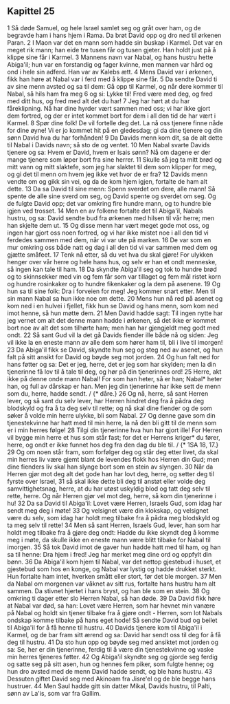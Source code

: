 ## Kapittel 25

1 Så døde Samuel, og hele Israel samlet seg og gråt over ham, og de begravde ham i hans hjem i Rama. Da brøt David opp og dro ned til ørkenen Paran.
2 I Maon var det en mann som hadde sin buskap i Karmel. Det var en meget rik mann; han eide tre tusen får og tusen gjeter. Han holdt just på å klippe sine får i Karmel.
3 Mannens navn var Nabal, og hans hustru hette Abiga'il; hun var en forstandig og fager kvinne, men mannen var hård og ond i hele sin adferd. Han var av Kalebs ætt.
4 Mens David var i ørkenen, fikk han høre at Nabal var i ferd med å klippe sine får.
5 Da sendte David ti av sine menn avsted og sa til dem: Gå opp til Karmel, og når dere kommer til Nabal, så hils ham fra meg
6 og si: Lykke til! Fred være med deg, og fred med ditt hus, og fred med alt det du har!
7 Jeg har hørt at du har fåreklipning. Nå har dine hyrder vært sammen med oss; vi har ikke gjort dem fortred, og der er intet kommet bort for dem i all den tid de har vært i Karmel.
8 Spør dine folk! De vil fortelle deg det. La nå oss tjenere finne nåde for dine øyne! Vi er jo kommet hit på en gledesdag; gi da dine tjenere og din sønn David hva du har forhånden!
9 Da Davids menn kom dit, sa de alt dette til Nabal i Davids navn; så sto de og ventet.
10 Men Nabal svarte Davids tjenere og sa: Hvem er David, hvem er Isais sønn? Nå om dagene er der mange tjenere som løper bort fra sine herrer.
11 Skulle så jeg ta mitt brød og mitt vann og mitt slaktefe, som jeg har slaktet til dem som klipper for meg, og gi det til menn om hvem jeg ikke vet hvor de er fra?
12 Davids menn vendte om og gikk sin vei, og da de kom hjem igjen, fortalte de ham alt dette.
13 Da sa David til sine menn: Spenn sverdet om dere, alle mann! Så spente de alle sine sverd om seg, og David spente og sverdet om seg. Og de fulgte David opp; det var omkring fire hundre mann, og to hundre ble igjen ved trosset.
14 Men en av folkene fortalte det til Abiga'il, Nabals hustru, og sa: David sendte bud fra ørkenen med hilsen til vår herre; men han skjelte dem ut.
15 Og disse menn har vært meget gode mot oss, og ingen har gjort oss noen fortred, og vi har ikke mistet noe i all den tid vi ferdedes sammen med dem, når vi var ute på marken.
16 De var som en mur omkring oss både natt og dag i all den tid vi var sammen med dem og gjætte småfeet.
17 Tenk nå etter, så du vet hva du skal gjøre! For ulykken henger over vår herre og hele hans hus, og selv er han et ondt menneske, så ingen kan tale til ham.
18 Da skyndte Abiga'il seg og tok to hundre brød og to skinnsekker med vin og fem får som var tillaget og fem mål ristet korn og hundre rosinkaker og to hundre fikenkaker og la dem på asenene.
19 Og hun sa til sine folk: Dra i forveien for meg! Jeg kommer snart etter. Men til sin mann Nabal sa hun ikke noe om dette.
20 Mens hun nå red på asenet og kom ned i en hulvei i fjellet, fikk hun se David og hans menn, som kom ned imot henne, så hun møtte dem.
21 Men David hadde sagt: Til ingen nytte har jeg vernet om alt det denne mann hadde i ørkenen, så det ikke er kommet bort noe av alt det som tilhørte ham; men han har gjengjeldt meg godt med ondt.
22 Så sant Gud vil la det gå Davids fiender ille både nå og siden: Jeg vil ikke la en eneste mann av alle dem som hører ham til, bli i live til imorgen!
23 Da Abiga'il fikk se David, skyndte hun seg og steg ned av asenet, og hun falt på sitt ansikt for David og bøyde seg mot jorden.
24 Og hun falt ned for hans føtter og sa: Det er jeg, herre, det er jeg som har skylden; men la din tjenerinne få lov til å tale til deg, og hør på din tjenerinnes ord!
25 Herre, akt ikke på denne onde mann Nabal! For som han heter, så er han; Nabal* heter han, og full av dårskap er han. Men jeg din tjenerinne har ikke sett de menn som du, herre, hadde sendt. / {* dåre.}
26 Og nå, herre, så sant Herren lever, og så sant du selv lever, har Herren hindret deg fra å pådra deg blodskyld og fra å ta deg selv til rette; og nå skal dine fiender og de som søker å volde min herre ulykke, bli som Nabal.
27 Og denne gave som din tjenestekvinne har hatt med til min herre, la nå den bli gitt til de menn som er i min herres følge!
28 Tilgi din tjenerinne hva hun har gjort ille! For Herren vil bygge min herre et hus som står fast; for det er Herrens kriger* du fører, herre, og ondt er ikke funnet hos deg fra den dag du ble til. / {* 1SA 18, 17.}
29 Og om noen står fram, som forfølger deg og står deg etter livet, da skal min herres liv være gjemt blant de levendes flokk hos Herren din Gud; men dine fienders liv skal han slynge bort som en stein av slyngen.
30 Når da Herren gjør mot deg alt det gode han har lovt deg, herre, og setter deg til fyrste over Israel,
31 så skal ikke dette bli deg til anstøt eller volde deg samvittighetsnag, herre, at du har utøst uskyldig blod og tatt deg selv til rette, herre. Og når Herren gjør vel mot deg, herre, så kom din tjenerinne i hu!
32 Da sa David til Abiga'il: Lovet være Herren, Israels Gud, som idag har sendt meg deg i møte!
33 Og velsignet være din klokskap, og velsignet være du selv, som idag har holdt meg tilbake fra å pådra meg blodskyld og ta meg selv til rette!
34 Men så sant Herren, Israels Gud, lever, han som har holdt meg tilbake fra å gjøre deg ondt: Hadde du ikke skyndt deg å komme meg i møte, da skulle ikke en eneste mann være blitt tilbake for Nabal til imorgen.
35 Så tok David imot de gaver hun hadde hatt med til ham, og han sa til henne: Dra hjem i fred! Jeg har merket meg dine ord og oppfylt din bønn.
36 Da Abiga'il kom hjem til Nabal, var det nettop gjestebud i huset, et gjestebud som hos en konge, og Nabal var lystig og hadde drukket sterkt. Hun fortalte ham intet, hverken smått eller stort, før det ble morgen.
37 Men da Nabal om morgenen var våknet av sitt rus, fortalte hans hustru ham alt sammen. Da stivnet hjertet i hans bryst, og han ble som en stein.
38 Og omkring ti dager etter slo Herren Nabal, så han døde.
39 Da David fikk høre at Nabal var død, sa han: Lovet være Herren, som har hevnet min vanære på Nabal og holdt sin tjener tilbake fra å gjøre ondt - Herren, som lot Nabals ondskap komme tilbake på hans eget hode! Så sendte David bud og beilet til Abiga'il for å få henne til hustru.
40 Davids tjenere kom til Abiga'il i Karmel, og de bar fram sitt ærend og sa: David har sendt oss til deg for å få deg til hustru.
41 Da sto hun opp og bøyde seg med ansiktet mot jorden og sa: Se, her er din tjenerinne, ferdig til å være din tjenestekvinne og vaske min herres tjeneres føtter.
42 Og Abiga'il skyndte seg og gjorde seg ferdig og satte seg på sitt asen, hun og hennes fem piker, som fulgte henne; og hun dro avsted med de menn David hadde sendt, og ble hans hustru.
43 Dessuten giftet David seg med Akinoam fra Jisre'el og de ble begge hans hustruer.
44 Men Saul hadde gitt sin datter Mikal, Davids hustru, til Palti, sønn av La'is, som var fra Gallim.
